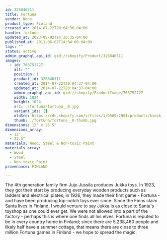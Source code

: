 ```yaml
---
id: 326846311
title: Fortuna
vendor: None
product_type: Finland
created_at: 2014-07-22T20:04:36-04:00
handle: fortuna
updated_at: 2023-08-02T14:36:35-04:00
published_at: 2011-06-02T14:34:00-04:00
tags: ""
status: active
admin_graphql_api_id: gid://shopify/Product/326846311
images:
  - id: 763752727
    alt: ""
    position: 1
    product_id: 326846311
    created_at: 2014-07-22T20:04:37-04:00
    updated_at: 2014-07-22T20:04:37-04:00
    admin_graphql_api_id: gid://shopify/ProductImage/763752727
    width: 1024
    height: 1024
    src: ./fortuna/fortuna__0.jpg
    variant_ids: []
    oldSrc: https://cdn.shopify.com/s/files/1/0589/2901/products/kiosk_fi_fortuna.jpeg?v=1406073877
    thumb: ./fortuna/fortuna__0-thumb.jpg
dimensions: 12" x 23.5"
dimensions_array:
  - 12"
  - 23.5"
materials: Wood, Steel & Non-toxic Paint
materials_array:
  - Wood
  - Steel
  - Non-toxic Paint
provenance: FINLAND

---
```


The 4th generation family firm Jujo Jussila produces Jukka toys. In 1923, they got their start by producing everyday wooden products such as ladders and electrical plates; in 1926, they made their first game \- Fortuna \- and have been producing top-notch toys ever since. Since the Finns claim Santa lives in Finland, I would venture to say Jukka is as close to Santa's toyshop as one could ever get. We were not allowed into a part of the factory - perhaps this is where one finds all his elves. Fortuna is reputed to be in every country home in Finland; since there are 5,238,460 people and likely half have a summer cottage, that means there are close to three million Fortuna games in Finland \- we hope to spread the magic.